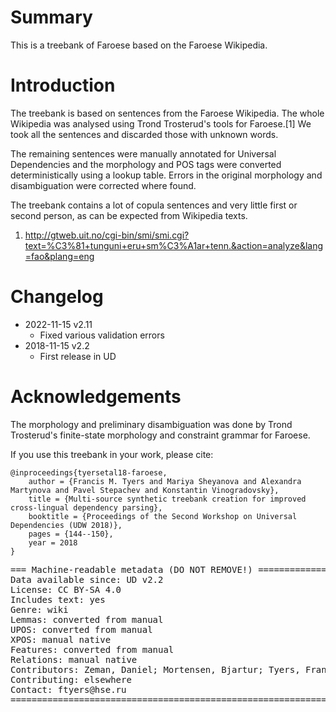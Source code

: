 # Summary

This is a treebank of Faroese based on the Faroese Wikipedia.

# Introduction

The treebank is based on sentences from the Faroese Wikipedia. The whole
Wikipedia was analysed using Trond Trosterud's tools for Faroese.[1] We
took all the sentences and discarded those with unknown words.

The remaining sentences were manually annotated for Universal Dependencies
and the morphology and POS tags were converted deterministically using
a lookup table. Errors in the original morphology and disambiguation
were corrected where found.

The treebank contains a lot of copula sentences and very little first
or second person, as can be expected from Wikipedia texts.

1. http://gtweb.uit.no/cgi-bin/smi/smi.cgi?text=%C3%81+tunguni+eru+sm%C3%A1ar+tenn.&action=analyze&lang=fao&plang=eng

# Changelog

* 2022-11-15 v2.11
  * Fixed various validation errors
* 2018-11-15 v2.2
  * First release in UD

# Acknowledgements

The morphology and preliminary disambiguation was done by Trond Trosterud's
finite-state morphology and constraint grammar for Faroese.

If you use this treebank in your work, please cite:

```
@inproceedings{tyersetal18-faroese,
    author = {Francis M. Tyers and Mariya Sheyanova and Alexandra Martynova and Pavel Stepachev and Konstantin Vinogradovsky},
    title = {Multi-source synthetic treebank creation for improved cross-lingual dependency parsing},
    booktitle = {Proceedings of the Second Workshop on Universal Dependencies (UDW 2018)},
    pages = {144--150},
    year = 2018
}
```

<pre>
=== Machine-readable metadata (DO NOT REMOVE!) ================================
Data available since: UD v2.2
License: CC BY-SA 4.0
Includes text: yes
Genre: wiki
Lemmas: converted from manual
UPOS: converted from manual
XPOS: manual native
Features: converted from manual
Relations: manual native
Contributors: Zeman, Daniel; Mortensen, Bjartur; Tyers, Francis
Contributing: elsewhere
Contact: ftyers@hse.ru
===============================================================================
</pre>
